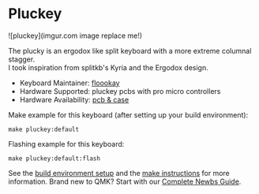 # Pluckey

![pluckey](imgur.com image replace me!)

The plucky is an ergodox like split keyboard with a more extreme columnal stagger.  
I took inspiration from splitkb's Kyria and the Ergodox design.

* Keyboard Maintainer: [floookay](https://github.com/floookay)
* Hardware Supported: pluckey pcbs with pro micro controllers
* Hardware Availability: [pcb &amp; case](https://github.com/floookay/pluckey)

Make example for this keyboard (after setting up your build environment):

    make pluckey:default

Flashing example for this keyboard:

    make pluckey:default:flash

See the [build environment setup](https://docs.qmk.fm/#/getting_started_build_tools) and the [make instructions](https://docs.qmk.fm/#/getting_started_make_guide) for more information. Brand new to QMK? Start with our [Complete Newbs Guide](https://docs.qmk.fm/#/newbs).
